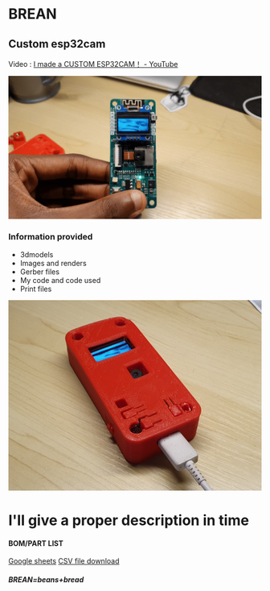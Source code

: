 # BREAN
## Custom esp32cam
Video : [I made a CUSTOM ESP32CAM！ - YouTube](https://www.youtube.com/watch?v=4ouxIVEyoTg)

![](Renders,Images/1.png)

### Information provided
* 3dmodels
* Images and renders
* Gerber files
* My code and code used
* Print files
  
![](Renders,Images/3.jpg)

# I'll give a proper description in time

#### BOM/PART LIST 
[Google sheets](https://docs.google.com/spreadsheets/d/1bDLKCBJ3s3EqrjJLohymS0VN41cs3GhnOAAEiNUEGFg/edit?usp=sharing)
[CSV file download](https://github.com/user-attachments/files/17560012/BOM.csv)

##### BREAN=beans+bread
